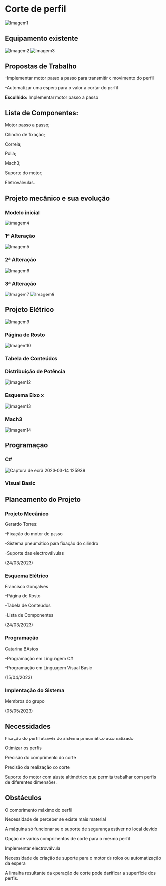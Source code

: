 # Corte de perfil

![Imagem1](https://user-images.githubusercontent.com/125683879/225974614-28db8bb6-0a6d-4473-a922-deea52971cbc.png)

## Equipamento existente

![Imagem2](https://user-images.githubusercontent.com/125683879/225974823-b84b1eba-4a55-4e92-afdc-1157f48e4081.png)
![Imagem3](https://user-images.githubusercontent.com/125683879/225974949-dfaa8f21-fd65-4276-9d09-51d6118053d3.png)

## Propostas de Trabalho

-Implementar motor passo a passo para transmitir o movimento do perfil

-Automatizar uma espera para o valor a cortar do perfil

**Escolhido:** Implementar motor passo a passo

## Lista de Componentes:

Motor passo a passo;

Cilindro de fixação;

Correia;

Polia;

Mach3;

Suporte do motor;

Eletroválvulas.

## Projeto mecânico e sua evolução

### Modelo inicial

![Imagem4](https://user-images.githubusercontent.com/125683879/225975622-8143e9e1-0a08-46bf-82bb-84d139833516.png)

### 1ª Alteração

![Imagem5](https://user-images.githubusercontent.com/125683879/225975805-c89928e4-16a8-4acf-a2aa-682e7c85be1a.png)

### 2ª Alteração

![Imagem6](https://user-images.githubusercontent.com/125683879/225975893-15ae118d-99b0-4626-b381-42e52bd0e2dc.png)

### 3ª Alteração

![Imagem7](https://user-images.githubusercontent.com/125683879/225976091-dcba7fde-d16a-4bdd-a413-de314c26350f.png)
![Imagem8](https://user-images.githubusercontent.com/125683879/225976127-17eb4b33-d607-4518-9df3-64ee2d150933.png)

## Projeto Elétrico

![Imagem9](https://user-images.githubusercontent.com/125683879/225976346-d20af426-3807-4e49-8091-19c8b9cd7f0c.png)

### Página de Rosto

![Imagem10](https://user-images.githubusercontent.com/125683879/225976702-d30c86a8-9b65-456a-be0d-19613d7b7cc9.jpg)

### Tabela de Conteúdos



### Distribuição de Potência

![Imagem12](https://user-images.githubusercontent.com/125683879/225976935-901329e7-f72c-4852-9884-b796586ce4ba.jpg)

### Esquema Eixo x

![Imagem13](https://user-images.githubusercontent.com/125683879/226000848-ae2a11fc-4046-459e-9641-aacebe6a8ca5.jpg)

### Mach3

![Imagem14](https://user-images.githubusercontent.com/125683879/226000944-f13c54c7-fe91-4850-915e-133d41d1a9a6.jpg)

## Programação

### C#

![Captura de ecrã 2023-03-14 125939](https://user-images.githubusercontent.com/125683879/226001398-b1300ee7-cfde-455d-8d0c-df2a5081f55b.png)

### Visual Basic

## Planeamento do Projeto

### Projeto Mecânico

Gerardo Torres:

-Fixação do motor de passo

-Sistema pneumático para fixação do cilindro

-Suporte das electroválvulas 

(24/03/2023)

### Esquema Elétrico

Francisco Gonçalves

-Página de Rosto

-Tabela de Conteúdos

-Lista de Componentes

(24/03/2023)

### Programação

Catarina BAstos

-Programação em Linguagem C#

-Programação em Linguagem Visual Basic

(15/04/2023)

### Implentação do Sistema

Membros do grupo

(05/05/2023)

## Necessidades

Fixação do perfil através do sistema pneumático automatizado

Otimizar os perfis  

Precisão do comprimento do corte

Precisão da realização do corte

Suporte do motor com ajuste altimétrico que permita trabalhar com perfis de diferentes dimensões.

## Obstáculos

O comprimento máximo do perfil

Necessidade de perceber se existe mais material 

A máquina só funcionar se o suporte de segurança estiver no local devido

Opção de vários comprimentos de corte para o mesmo perfil

Implementar electroválvula

Necessidade de criação de suporte para o motor de rolos ou automatização da espera

A limalha resultante da operação de corte pode danificar a superfície dos perfis.
